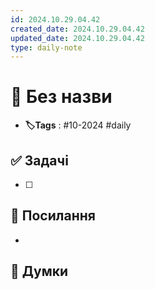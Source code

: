 ```yaml
---
id: 2024.10.29.04.42
created_date: 2024.10.29.04.42
updated_date: 2024.10.29.04.42
type: daily-note
---
```


# 📅 Без назви
- **🏷️Tags** : #10-2024 #daily 
## ✅ Задачі
- [ ]  
## 🔗 Посилання
- 
## 🧠 Думки














